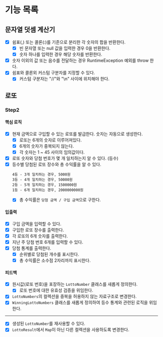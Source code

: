 # 기능 목록
## 문자열 덧셈 계산기
- [x] 쉼표(,) 또는 콜론(:)를 기준으로 분리한 각 숫자의 합을 반환한다.
  - [x] 빈 문자열 또는 null 값을 입력한 경우 0을 반환한다.
  - [x] 숫자 하나를 입력한 경우 해당 숫자를 반환한다.
- [x] 숫자 이외의 값 또는 음수를 전달하는 경우 RuntimeException 예외를 throw 한다.
- [x] 쉼표와 콜론외 커스텀 구분자를 지정할 수 있다.
  - [x] 커스텀 구분자는 "//"와 "\n" 사이에 위치해야 한다.

## 로또
### Step2
#### 핵심 로직
- [x] 현재 금액으로 구입할 수 있는 로또를 발급한다. 숫자는 자동으로 생성한다.
  - [x] 로또는 6개의 숫자로 이루어져있다.
  - [x] 6개의 숫자가 중복되지 않는다.
  - [x] 각 숫자는 1 ~ 45 사이의 임의값이다.
- [x] 로또 숫자와 당첨 번호가 몇 개 일치하는지 알 수 있다. (등수)
- [x] 등수별 당첨된 로또 장수와 총 수익률을 알 수 있다.
  ```
  4등 - 3개 일치하는 경우, 5000원
  3등 - 4개 일치하는 경우, 50000원
  2등 - 5개 일치하는 경우, 1500000원
  1등 - 6개 일치하는 경우, 2000000000원
  ```
  - [x] 총 수익률은 `당첨 금액 / 구입 금액`으로 구한다.

#### 입출력
- [x] 구입 금액을 입력할 수 있다.
- [x] 구입한 로또 장수를 출력한다.
- [x] 각 로또의 6개 숫자를 출력한다.
- [x] 지난 주 당첨 번호 6개를 입력할 수 있다.
- [x] 당첨 통계를 출력한다.
  - [x] 순위별로 당첨된 개수를 표시한다.
  - [x] 총 수익률은 소수점 2자리까지 표시한다.

#### 피드백
- [x] 원시값(로또 번호)을 포장하는 `LottoNumber` 클래스를 새롭게 정의한다.
  - [x] 로또 번호에 대한 유효성 검증을 위임한다.
- [x] `LottoNumbers`의 컬렉션을 중복을 허용하지 않는 자료구조로 변경한다.
- [x] `WinningLottoNumbers` 클래스를 새롭게 정의하여 등수 통계와 관련된 로직을 위임한다.
---
- [x] 생성된 `LottoNumber`를 재사용할 수 있다.
- [x] `LottoResult`에서 `Map`이 아닌 다른 컬렉션을 사용하도록 변경한다.
